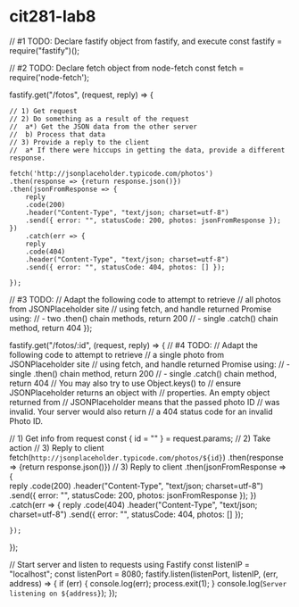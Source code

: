 # cit281-lab8

// #1 TODO: Declare fastify object from fastify, and execute
const fastify = require("fastify")();


// #2 TODO: Declare fetch object from node-fetch
const fetch = require('node-fetch');

fastify.get("/fotos", (request, reply) => {

    // 1) Get request
    // 2) Do something as a result of the request
    //  a*) Get the JSON data from the other server
    //  b) Process that data
    // 3) Provide a reply to the client
    //  a* If there were hiccups in getting the data, provide a different response.

    fetch('http://jsonplaceholder.typicode.com/photos')
    .then(response => {return response.json()})
    .then(jsonFromResponse => {  
        reply
        .code(200)
        .header("Content-Type", "text/json; charset=utf-8")
        .send({ error: "", statusCode: 200, photos: jsonFromResponse });
    })
        .catch(err => {
        reply
        .code(404)
        .header("Content-Type", "text/json; charset=utf-8")
        .send({ error: "", statusCode: 404, photos: [] });

    });

// #3 TODO:
  // Adapt the following code to attempt to retrieve
  // all photos from JSONPlaceholder site
  // using fetch, and handle returned Promise using:
  // - two .then() chain methods, return 200
  // - single .catch() chain method, return 404
});

fastify.get("/fotos/:id", (request, reply) => {
  // #4 TODO:
  // Adapt the following code to attempt to retrieve
  // a single photo from JSONPlaceholder site
  // using fetch, and handle returned Promise using:
  // - single .then() chain method, return 200
  // - single .catch() chain method, return 404
  // You may also try to use Object.keys() to 
  // ensure JSONPlaceholder returns an object with
  // properties. An empty object returned from 
  // JSONPlaceholder means that the passed photo ID
  // was invalid. Your server would also return
  // a 404 status code for an invalid Photo ID.

  // 1) Get info from request
  const { id = "" } = request.params; 
  // 2) Take action
  // 3) Reply to client 
  fetch(`http://jsonplaceholder.typicode.com/photos/${id}`)
    .then(response => {return response.json()})
    // 3) Reply to client
    .then(jsonFromResponse => {  
        reply
        .code(200)
        .header("Content-Type", "text/json; charset=utf-8")
        .send({ error: "", statusCode: 200, photos: jsonFromResponse });
    })
        .catch(err => {
        reply
        .code(404)
        .header("Content-Type", "text/json; charset=utf-8")
        .send({ error: "", statusCode: 404, photos: [] });

    });
  
});

// Start server and listen to requests using Fastify
const listenIP = "localhost";
const listenPort = 8080;
fastify.listen(listenPort, listenIP, (err, address) => {
  if (err) {
    console.log(err);
    process.exit(1);
  }
  console.log(`Server listening on ${address}`);
});
